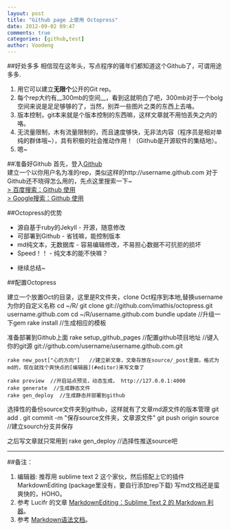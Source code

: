 ```yaml
---
layout: post
title: "Github page 上使用 Octopress"
date: 2012-09-02 09:47
comments: true
categories: [github,test]
author: Voodeng
---
```

##好处多多
相信现在这年头，写点程序的骚年们都知道这个Github了，可谓用途多多.  
1. 用它可以建立**无限个**公开的Git rep。  
2. 每个rep大约有__300mb的空间__，看到这就明白了吧，300mb对于一个bolg空间来说是足足够够的了，当然，别弄一些图片之类的东西上去咯。  
3. 版本控制，git本来就是个版本控制的东西嘛，这样文章就不用怕丢失之内的咯。  
4. 无流量限制，木有流量限制的，而且速度够快，无非法内容（程序员是相对单纯的群体哦~），具有积极的社会推动作用！（Github是开源软件的集结地）。  
5. 嗯~   

##准备好Github
首先，登入[Github](http://github.com)  
建立一个以你用户名为准的rep，类似这样的http://username.github.com
对于Github还不晓得怎么用的，先点这里搜索一下~  
[> 百度搜索：Github 使用](http://www.baidu.com/s?tn=baiduhome_pg&ie=utf-8&bs=markdown&f=3&rsv_bp=1&rsv_spt=1&wd=github+%E4%BD%BF%E7%94%A8&oq=github&rsp=0&rsv_sug2=0&inputT=2435)  
[> Google搜索：Github 使用](http://www.google.com.hk/#hl=zh-CN&newwindow=1&safe=strict&site=&source=hp&q=github+%E4%BD%BF%E7%94%A8&oq=github+%E4%BD%BF%E7%94%A8&gs_l=hp.3...3470.6688.0.6891.15.10.0.0.0.0.0.0..0.0...0.0..0.1c.zdjG5Bs-R9s&bav=on.2,or.r_gc.r_pw.&fp=f6573414b54b25d8&biw=1393&bih=907)

##Octopress的优势
+ 源自基于ruby的Jekyll - 开源，随意修改
+ 可部署到Github - 省钱嘛，能控制版本
+ md纯文本，无数据库 - 容易编辑修改，不易担心数据不可抗拒的损坏
+ Speed！！ - 纯文本的能不快嘛？
- 继续总结~

##配置Octopress
<!-- more -->
建立一个放置Oct的目录，这里是R文件夹，clone Oct程序到本地,替换username为你的自定义名称
    cd ~/R/
    git clone git://github.com/imathis/octopress.git username.github.com
    cd ~/R/username.github.com
    bundle update   //升级一下gem
    rake install    //生成相应的模板

准备部署到Github上面
    rake setup_github_pages    //配置github项目地址
    //键入你的git源 git://github.com/username/username.github.com.git

    rake new_post["心的方向"]   //建立新文章，文章存放在source/_post里面，格式为md的，现在就找个爽快点的[编辑器](#editor)来写文章了

    rake preview  //开启站点预览，动态生成， http://127.0.0.1:4000
    rake generate  //生成静态文件
    rake gen_deploy  //生成静态并部署到github

选择性的备份source文件夹到github，这样就有了文章md源文件的版本管理 
    git add .
    git commit -m "保存source文件夹，文章源文件"
    git push origin source   //建立sourch分支并保存

之后写文章就只常用到
    rake gen_deploy
    //选择性推送source吧
  

- - -
##备注：
1. <a name="editor">编辑器:</a> 推荐用 sublime text 2 这个家伙，然后搭配上它的插件 MarkdownEditing (package里没有，要自行添加rep下载) 写md文档还是蛮爽快的，HOHO。
2. 参考 Lucifr 的文章 [MarkdownEditing：Sublime Text 2 的 Markdown 利器](http://lucifr.com/2012/07/12/markdownediting-for-sublime-text-2/)。
3. 参考 [Markdown语法文档](http://markdown.tw/)。